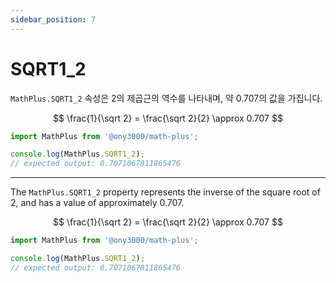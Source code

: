 ```yaml
---
sidebar_position: 7
---
```


# SQRT1_2

`MathPlus.SQRT1_2` 속성은 2의 제곱근의 역수를 나타내며, 약 0.707의 값을 가집니다.

$$
\frac{1}{\sqrt 2} = \frac{\sqrt 2}{2} \approx 0.707
$$

```javascript
import MathPlus from '@ony3000/math-plus';

console.log(MathPlus.SQRT1_2);
// expected output: 0.7071067811865476
```

---

The `MathPlus.SQRT1_2` property represents the inverse of the square root of 2, and has a value of approximately 0.707.

$$
\frac{1}{\sqrt 2} = \frac{\sqrt 2}{2} \approx 0.707
$$

```javascript
import MathPlus from '@ony3000/math-plus';

console.log(MathPlus.SQRT1_2);
// expected output: 0.7071067811865476
```
